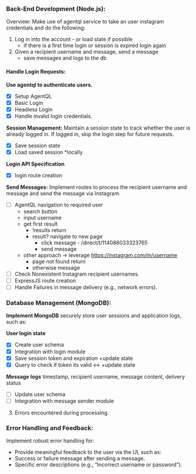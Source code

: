 ### Back-End Development (Node.js):

Overview: Make use of agentql service to take an user instagram credentials and do the following:

1. Log in into the account - or load state if possible
    - if there is a first time login or session is expired login again
2. Given a recipient username and message, send a message
    - save messages and logs to the db

#### Handle Login Requests: 

**Use agentql to authenticate users.**
- [x] Setup AgentQL
- [x] Basic Login
- [x] Headless Login
- [x] Handle invalid login credentials.

**Session Management:** 
Maintain a session state to track whether the user is already logged in. If logged in, skip the login step for future requests.
- [x] Save session state
- [x] Load saved session
*locally

**Login API Specification**
- [x] login route creation

**Send Messages:** 
Implement routes to process the recipient username and message and send the message via Instagram.
- [ ] AgentQL navigation to required user 
    - search button
    - input username
    - get first result
        - !results return
        - result? navigate to new page
            -  click message - /direct/t/114086033323765
            - send message
    - other approach -> leverage https://instagram.com/m/username 
        - page not found return
        - otherwise message
- [ ] Check Nonexistent Instagram recipient usernames.
- [ ] ExpressJS route creation
- [ ] Handle Failures in message delivery (e.g., network errors).

### Database Management (MongoDB):

**Implement MongoDB**
securely store user sessions and application logs, such as:

**User login state** 
- [x] Create user schema
- [x] Integration with login module
- [x] Save session token and expiration +update state
- [x] Query to check if token its valid <-> +update state

**Message logs** 
timestamp, recipient username, message content, delivery status
- [ ] Update user schema
- [ ] Integration with message sender module

3. Errors encountered during processing.

### Error Handling and Feedback:

Implement robust error handling for:
- Provide meaningful feedback to the user via the UI, such as:
- Success or failure message after sending a message.
- Specific error descriptions (e.g., “Incorrect username or password”).


